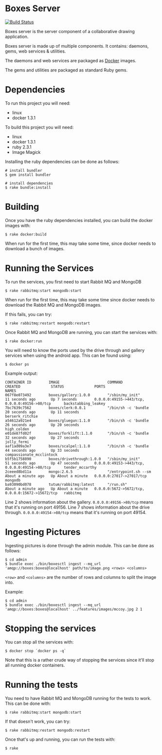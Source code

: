 Boxes Server
============

[![Build Status](https://travis-ci.org/beraboris/boxes_server.svg?branch=master)](https://travis-ci.org/beraboris/boxes_server)

Boxes server is the server component of a collaborative drawing application. 

Boxes server is made up of multiple components. It contains: daemons, gems, web services & utilities.

The daemons and web services are packaged as [Docker](https://www.docker.com/) images.

The gems and utilities are packaged as standard Ruby gems.

Dependencies
============

To run this project you will need:

- linux
- docker 1.3.1

To build this project you will need:

- linux
- docker 1.3.1
- ruby 2.3.1
- Image Magick

Installing the ruby dependencies can be done as follows:

    # install bundler
    $ gem install bundler
    
    # install dependencies
    $ rake bundle:install

Building
========

Once you have the ruby dependencies installed, you can build the docker images with:

    $ rake docker:build
    
When run for the first time, this may take some time, since docker needs to download a bunch of images.

Running the Services
====================

To run the services, you first need to start Rabbit MQ and MongoDB

    $ rake rabbitmq:start mongodb:start

When run for the first time, this may take some time since docker needs to download the Rabbit MQ and MongoDB images.

If this fails, you can try:

    $ rake rabbitmq:restart mongodb:restart

Once Rabbit MQ and MongoDB are running, you can start the services with:

    $ rake docker:run
    
You will need to know the ports used by the drive through and gallery services when using the android app. This can be
found using:

    $ docker ps

Example output:

    CONTAINER ID        IMAGE                      COMMAND                CREATED              STATUS              PORTS                                              NAMES
    067f8e073492        boxes/gallery:1.0.0        "/sbin/my_init"        11 seconds ago       Up 7 seconds        0.0.0.0:49155->443/tcp, 0.0.0.0:49156->80/tcp      backstabbing_leakey        
    7bc7639c7562        boxes/clerk:0.0.1          "/bin/sh -c 'bundle    20 seconds ago       Up 11 seconds                                                          berserk_ritchie            
    a54612a921e4        boxes/gluegun:1.1.0        "/bin/sh -c 'bundle    26 seconds ago       Up 20 seconds                                                          high_colden                
    e01de87fd02f        boxes/forklift:1.1.0       "/bin/sh -c 'bundle    32 seconds ago       Up 27 seconds                                                          jolly_fermi                
    aaf1ad09a3e7        boxes/scalpel:1.1.0        "/bin/sh -c 'bundle    44 seconds ago       Up 33 seconds                                                          compassionate_mcclintock   
    b5f5b1758890        boxes/drivethrough:1.0.0   "/sbin/my_init"        51 seconds ago       Up 47 seconds       0.0.0.0:49153->443/tcp, 0.0.0.0:49154->80/tcp      tender_mccarthy            
    2ceeed8bd11a        mongo:2.6.5                "/entrypoint.sh --sm   About a minute ago   Up About a minute   0.0.0.0:27017->27017/tcp                           mongodb                    
    ba93090bd078        tutum/rabbitmq:latest      "/run.sh"              About a minute ago   Up About a minute   0.0.0.0:5672->5672/tcp, 0.0.0.0:15672->15672/tcp   rabbitmq 

Line 2 shows information about the gallery. `0.0.0.0:49156->80/tcp` means that it's running on port 49156.
Line 7 shows information about the drive through. `0.0.0.0:49154->80/tcp` means that it's running on port 49154.

Ingesting Pictures
==================

Ingesting pictures is done through the admin module. This can be done as follows:

    $ cd admin
    $ bundle exec ./bin/boxesctl ingest --mq_url 'amqp://boxes:boxes@localhost' path/to/image.png <rows> <columns>
    
`<row>` and `<columns>` are the number of rows and columns to split the image into.

Example:

    $ cd admin
    $ bundle exec ./bin/boxesctl ingest --mq_url 'amqp://boxes:boxes@localhost' ../features/images/mccoy.jpg 2 1

Stopping the services
=====================

You can stop all the services with:

    $ docker stop `docker ps -q`

Note that this is a rather crude way of stopping the services since it'll stop all running docker containers.

Running the tests
=================

You need to have Rabbit MQ and MongoDB running for the tests to work. This can be done with:

    $ rake rabbitmq:start mongodb:start
    
If that doesn't work, you can try:

    $ rake rabbitmq:restart mongodb:restart

Once that's up and running, you can run the tests with:

    $ rake

